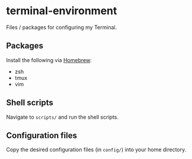 # terminal-environment

Files / packages for configuring my Terminal.

## Packages

Install the following via [Homebrew](https://brew.sh/):

* zsh
* tmux
* vim

## Shell scripts

Navigate to `scripts/` and run the shell scripts.

## Configuration files

Copy the desired configuration files (in `config/`) into your home directory.